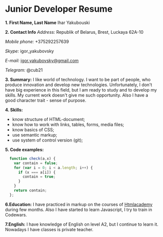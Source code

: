 # Junior Developer Resume

**1. First Name, Last Name**
  Ihar Yakubouski

**2. Contact Info**
*Address:* Republik of Belarus, Brest, Luckaya 62A-10

*Mobile phone:* +375292257639

*Skype:*  igor_yakubovsky

*E-mail:* igor.yakubovsky@gmail.com

*Telegram:* @cub21

**3. Summary:**
I like world of technology. I want to be part of people, who produce innovation and develop new technologies. Unfortunately, I don't have big experience in this field, but I am ready to study and to develop my skills. My current work doesn't give me such opportunity. Also I have a good character trait - sense of purpose.

**4. Skills:**
   - know structure of HTML-document;
   - know how to work with links, tables, forms, media files;
   - know basics of CSS;
   - use semantic markup;
   - use system of control version (git);

**5. Code examples:**
  ```javascript
    function check(a,x) {
      var contain = false;
      for (var i = 0; i < a.length; i++) {
        if (x === a[i]) {
          contain = true;
        }
      }
      return contain;
    };
  ```

**6.Education:**
I have practiced in markup on the courses of [Htmlacademy](https://htmlacademy.ru/profile/id885695) during few months. Also I have started to learn Javascript, I try to train in Codewars.

**7.English:**
 I have knowledge of English on level A2, but I continue to learn it. Nowadays I have classes is private teacher.
